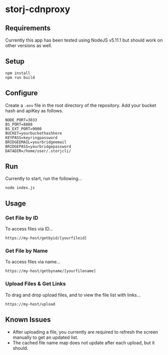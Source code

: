 # storj-cdnproxy

## Requirements
Currently this app has been tested using NodeJS v5.11.1 but should work on other versions as well.

## Setup
```
npm install
npm run build
```

## Configure
Create a `.env` file in the root directory of the repository. Add your bucket hash and apiKey as follows.

```
NODE_PORT=3033
BS_PORT=8888
BS_EXT_PORT=9000
BUCKET=yourbuckethashhere
KEYPASS=keyringpassword
BRIDGEEMAIL=yourbridgeemail
BRIDGEPASS=yourbridgepassword
DATADIR=/home/user/.storjcli/
```

## Run
Currently to start, run the following...

```
node index.js
```

## Usage

### Get File by ID
To access files via ID...
```
https://my-host/getbyid/[yourfileid]
```

### Get File by Name
To access files via name...
```
https://my-host/getbyname/[yourfilename]
```

### Upload Files & Get Links
To drag and drop upload files, and to view the file list with links...
```
https://my-host/upload
```

## Known Issues
+ After uploading a file, you currently are required to refresh the screen manually to get an updated list.
+ The cached file name map does not update after each upload, but it should.
